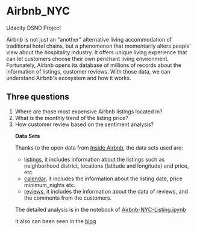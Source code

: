 # Airbnb_NYC
Udacity DSND Project

Airbnb is not just an "another" alternative living accommodation of traditional hotel chains, but a phenomenon that momentarily alters people' view about the hospitality industry. It offers unique living experience that can let customers choose their own penchant living environment. Fortunately, Airbnb opens its database of millions of records about the information of listings, customer reviews. With those data, we can understand Airbnb's ecosystem and how it works. 

<!-- wp:heading -->
<h2>Three questions </h2>
<!-- /wp:heading -->

<!-- wp:list {"ordered":true} -->
<ol><li>Where are those most expensive Airbnb listings located in? </li><li>What is the monthly trend of the listing price?</li><li>How customer review based on the sentiment analysis?</li></oi>
<!-- /wp:list -->

__Data Sets__
<!-- wp:paragraph -->
<p>Thanks to the open data from  <a rel="noreferrer noopener" href="http://insideairbnb.com/get-the-data.html" target="_blank">Inside Airbnb</a>, the data sets used are:</p>
<!-- /wp:paragraph -->

<!-- wp:list -->
<ul><li> <a href="http://data.insideairbnb.com/united-states/ny/new-york-city/2019-03-06/visualisations/listings.csv">listings</a>, it includes information about the listings such as neighborhood district, locations (latitude and longitude) and price, etc.</li><li> <a href="http://data.insideairbnb.com/united-states/ny/new-york-city/2019-03-06/data/calendar.csv.gz">calendar</a>, it includes the information about the listing date, price minimum_nights etc.</li><li> <a href="http://data.insideairbnb.com/united-states/ny/new-york-city/2019-03-06/data/reviews.csv.gz">reviews</a>, it includes the information about the data of reviews, and the comments from the customers.</li></ul>
<!-- /wp:list -->

The detailed analysis is in the notebook of [Airbnb-NYC-Listing.ipynb](./Airbnb-NYC-Listing.ipynb)

It also can been seen in the [blog](https://machinelearntolearn.home.blog/2019/03/25/airbnb-new-york-data-exploration-udacity-dsnd-project/) 
